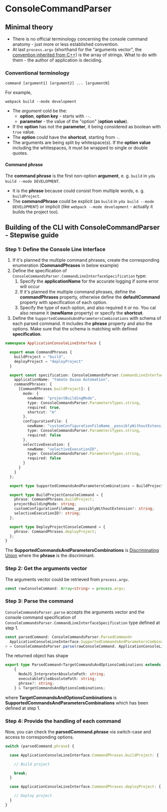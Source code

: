# ConsoleCommandParser

## Minimal theory

* There is no official terminology concerning the console command anatomy - just more or less established convention.
* At last `process.argv` (shorthand for the "arguments vector", the [convention inherited from C++](https://stackoverflow.com/questions/3024197/what-does-int-argc-char-argv-mean))
  is the array of strings. What to do with them - the author of application is deciding.

### Conventional terminology

```
command [argument1] [argument2] ... [argumentN]
```

For example,

```
webpack build --mode development
```

* The *argument* cold be the:
  * **option**, **option key** - starts with `--`. 
  * **parameter** -  the value of the "option" (**option value**).
* If the **option** has not the **parameter**, it being considered as boolean with `true` value.
* The **option** could have the **shortcut**, starting from `-`.
* The arguments are being split by whitespace(s). If the **option value** including the whitespaces, it must be wrapped
  to single or double quotes.


#### Command phrase

The **command phrase** is the first non-option **argument**, e. g. `build` in `yda build --mode DEVELOPMENT`.

* It is the **phrase** because could consist from multiple words, e. g. `buildProject`.
* The **commandPhrase** could be explicit (as `build` in `yda build --mode DEVELOPMENT`) or implicit
  (like `webpack --mode development` - actually it builds the project too).


## Building of the CLI with ConsoleCommandParser - Stepwise guide

### Step 1: Define the Console Line Interface

1. If it's planned the multiple command phrases, create the corresponding enumeration (**CommandPhrases** in below example)
2. Define the specification of `ConsoleCommandsParser.CommandLineInterfaceSpecification` type:
   1. Specify the **applicationName** for the accurate logging if some error will occur
   2. If it's planned the multiple command phrases, define the **commandPhrases** property, otherwise define the 
     **defaultCommand** property with specification of each option.
   3. Specify the type of each option, and also required it or no. You cal also rename it (**newName** property) or
      specify the **shortcut**.
3. Define the `SupportedCommandsAndParametersCombinations` with schema of each parsed command. It includes the **phrase**
   property and also the options. Make sure that the schema is matching with defined **specification**.


```typescript
namespace ApplicationConsoleLineInterface {

  export enum CommandPhrases {
    buildProject = "build",
    deployProject = "deployProject"
  }

  export const specification: ConsoleCommandsParser.CommandLineInterfaceSpecification = {
    applicationName: "Yamato Daiwa Automation",
    commandPhrases: {
      [CommandPhrases.buildProject]: {
        mode: {
          newName: "projectBuildingMode",
          type: ConsoleCommandsParser.ParametersTypes.string,
          required: true,
          shortcut: "m"
        },
        configurationFile: {
          newName: "customConfigurationFileName__possiblyWithoutExtension",
          type: ConsoleCommandsParser.ParametersTypes.string,
          required: false
        },
        selectiveExecution: {
          newName: "selectiveExecutionID",
          type: ConsoleCommandsParser.ParametersTypes.string,
          required: false
        }
      }
    }
  };

  export type SupportedCommandsAndParametersCombinations = BuildProjectConsoleCommand | DeployProjectConsoleCommand;

  export type BuildProjectConsoleCommand = {
    phrase: CommandPhrases.buildProject;
    projectBuildingMode: string;
    customConfigurationFileName__possiblyWithoutExtension?: string;
    selectiveExecutionID?: string;
  };

  export type DeployProjectConsoleCommand = {
    phrase: CommandPhrases.deployProject;
  };
}
```

The **SupportedCommandsAndParametersCombinations** is [Discriminating Union](https://www.typescriptlang.org/docs/handbook/unions-and-intersections.html#discriminating-unions)
where the **phrase** is the discriminant.


### Step 2: Get the arguments vector

The arguments vector could be retrieved from `process.argv`.

```typescript
const rawConsoleCommand: Array<string> = process.argv;
```


### Step 3: Parse the command

`ConsoleCommandsParser.parse` accepts the arguments vector and the console command specification of 
`ConsoleCommandsParser.CommandLineInterfaceSpecification` type defined at step 1.

```typescript
const parsedCommand: ConsoleCommandsParser.ParsedCommand<
  ApplicationConsoleLineInterface.SupportedCommandsAndParametersCombinations
> = ConsoleCommandsParser.parse(rawConsoleCommand, ApplicationConsoleLineInterface.specification);
```

The returned object has shape

```typescript
export type ParsedCommand<TargetCommandsAndOptionsCombinations extends GeneralizedCommandsAndOptionsCombinations> =
    {
      NodeJS_InterpreterAbsolutePath: string;
      executableFileAbsolutePath: string;
      phrase?: string;
    } & TargetCommandsAndOptionsCombinations;
```

where **TargetCommandsAndOptionsCombinations** is **SupportedCommandsAndParametersCombinations** which has been defined
at step 1.


### Step 4: Provide the handling of each command

Now, you can check the **parsedCommand.phrase** via switch-case and access to corresponding options.


```typescript
switch (parsedCommand.phrase) {

  case ApplicationConsoleLineInterface.CommandPhrases.buildProject: {

    // Build project

    break;
  }

  case ApplicationConsoleLineInterface.CommandPhrases.deployProject: {

    // Deploy project
  }
}
```
